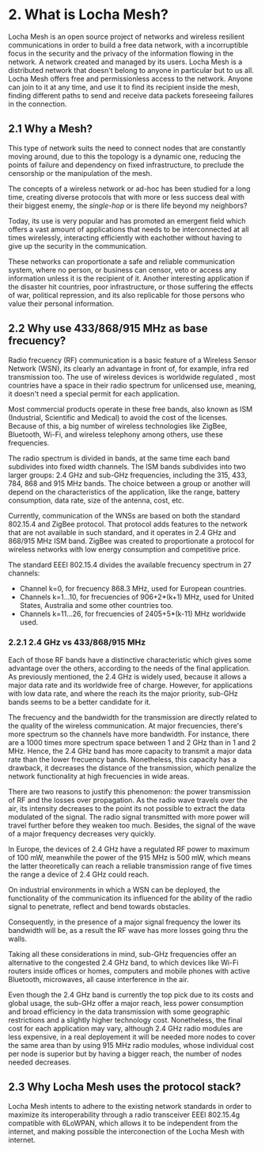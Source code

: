 # 2. What is Locha Mesh?

Locha Mesh is an open source project of networks and wireless resilient communications in order to build a free data network, with a incorruptible focus in the security and the privacy of the information flowing in the network. A network created and managed by its users. Locha Mesh is a distributed network that doesn't belong to anyone in particular but to us all. Locha Mesh offers free and permissionless access to the network. Anyone can join to it at any time, and use it to find its recipient inside the mesh, finding different paths to send and receive data packets foreseeing failures in the connection.

## 2.1 Why a Mesh?

This type of network suits the need to connect nodes that are constantly moving around, due to this the topology is a dynamic one, reducing the points of failure and dependency on fixed infrastructure, to preclude the censorship or the manipulation of the mesh.

The concepts of a wireless network or ad-hoc has been studied for a long time, creating diverse protocols that with more or less success deal with their biggest enemy, the _single-hop_ or is there life beyond my neighbors?

Today, its use is very popular and has promoted an emergent field which offers a vast amount of applications that needs to be interconnected at all times wirelessly, interacting efficiently with eachother without having to give up the security in the communication.

These networks can proportionate a safe and reliable communication system, where no person, or business can censor, veto or access any information unless it is the recipient of it. Another interesting application if the disaster hit countries, poor infrastructure, or those suffering the effects of war, political repression, and its also replicable for those persons who value their personal information.

## 2.2 Why use 433/868/915 MHz as base frecuency?

Radio frecuency (RF) communication is a basic feature of a Wireless Sensor Network (WSN), its clearly an advantage in front of, for example, infra red transmission too. The use of wireless devices is worldwide regulated , most countries have a space in their radio spectrum for unlicensed use, meaning, it doesn't need a special permit for each application.

Most commercial products operate in these free bands, also known as ISM (Industrial, Scientific and Medical) to avoid the cost of the licenses. Because of this, a big number of wireless technologies like ZigBee, Bluetooth, Wi-Fi, and wireless telephony among others, use these frequencies.

The radio spectrum is divided in bands, at the same time each band subdivides into fixed width channels. The ISM bands subdivides into two larger groups: 2.4 GHz and sub-GHz frequencies, including the 315, 433, 784, 868 and 915 MHz bands. The choice between a group or another will depend on the characteristics of the application, like the range, battery consumption, data rate, size of the antenna, cost, etc.


Currently, communication of the WNSs are based on both the standard 802.15.4 and ZigBee protocol. That protocol adds features to the network that are not available in such standard, and it operates in  2.4 GHz and 868/915 MHz ISM band. ZigBee was created to proportionate a protocol for wireless networks with low energy consumption and competitive price.


The standard EEEI 802.15.4 divides the available frecuency spectrum in 27 channels:

- Channel k=0, for frecuency 868.3 MHz, used for European countries.
- Channels k=1...10, for frecuencies of 906+2*(k+1) MHz, used for United States, Australia and some other countries too.
- Channels k=11...26, for frecuencies of 2405+5*(k-11) MHz worldwide used.

### 2.2.1 2.4 GHz vs 433/868/915 MHz

Each of those RF bands have a distinctive characteristic which gives some advantage over the others, according to the needs of the final application. As previously mentioned, the 2.4 GHz is widely used, because it allows a major data rate and its worldwide free of charge. However, for applications with low data rate, and where the reach its the major priority, sub-GHz bands seems to be a better candidate for it.

The frecuency and the bandwidth for the transmission are directly related to the quality of the wireless communication. At major frecuencies, there's more spectrum so the channels have more bandwidth. For instance, there are a 1000 times more spectrum space between 1 and 2 GHz than in 1 and 2 MHz. Hence, the 2.4 GHz band has more capacity to transmit a major data rate than the lower frecuency bands. Nonetheless, this capacity has a drawback, it decreases the distance of the transmission, which penalize the network functionality at high frecuencies in wide areas.

There are two reasons to justify this phenomenon: the power transmission of RF and the losses over propagation. As the radio wave travels over the air, its intensity decreases to the point its not possible to extract the data modulated of the signal. The radio signal transmitted with more power will travel further before they weaken too much. Besides, the signal of the wave of a major frequency decreases very quickly.

In Europe, the devices of 2.4 GHz have a regulated RF power to maximum of 100 mW, meanwhile the power of the 915 MHz is 500 mW, which means the latter theoretically can reach a reliable transmission range of five times the range a device of 2.4 GHz could reach.  

On industrial environments in which a WSN can be deployed, the functionality of the communication its influenced for the ability of the radio signal to penetrate, reflect and bend towards obstacles.

Consequently, in the presence of a major signal frequency the lower its bandwidth will be, as a result the RF wave has more losses going thru the walls.

Taking all these considerations in mind, sub-GHz frequencies offer an alternative to the congested 2.4 GHz band, to which devices like Wi-Fi routers inside offices or homes, computers and mobile phones with active Bluetooth, microwaves, all cause interference in the air.

Even though the 2.4 GHz band is currently the top pick due to its costs and global usage, the sub-GHz offer a major reach, less power consumption and broad efficiency in the data transmission with some geographic restrictions and a slightly higher technology cost. Nonetheless, the final cost for each application may vary, although 2.4 GHz radio modules are less expensive, in a real deployement it will be needed more nodes to cover the same area than by using 915 MHz radio modules, whose individual cost per node is superior but by having a bigger reach, the number of nodes needed decreases.


## 2.3 Why Locha Mesh uses the protocol stack?

Locha Mesh intents to adhere to the existing network standards in order to maximize its interoperability through a radio transceiver EEEI 802.15.4g compatible with 6LoWPAN, which allows it to be independent from the internet, and making possible the interconection of the Locha Mesh with internet.
